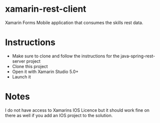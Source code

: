 xamarin-rest-client
===================

Xamarin Forms Mobile application that consumes the skills rest data.

Instructions
===================

* Make sure to clone and follow the instructions for the java-spring-rest-server project
* Clone this project
* Open it with Xamarin Studio 5.0+
* Launch it

Notes
===================

I do not have access to Xamarins IOS Licence but it should work fine on there as well if you add an IOS project to the solution.
